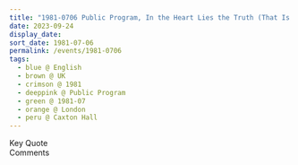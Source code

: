 ```yaml
---
title: "1981-0706 Public Program, In the Heart Lies the Truth (That Is the Spirit that Lies in Your Heart and The Manifestation of Your Own Spirit), Caxton Hall, 10 Caxton Street, Westminster, London, UK"
date: 2023-09-24
display_date: 
sort_date: 1981-07-06
permalink: /events/1981-0706
tags:
  - blue @ English
  - brown @ UK
  - crimson @ 1981
  - deeppink @ Public Program
  - green @ 1981-07
  - orange @ London
  - peru @ Caxton Hall
---
```


<wave-list>
  <list-title color="green" width="75">Key Quote</list-title>
  <list-item color="BlanchedAlmond"  width="200"></list-item>
  <list-item color="Lavender"></list-item>
  <list-item color="BlanchedAlmond"></list-item>
</wave-list>

<br>

<wave-list>
  <list-title color="green" width="75">Comments</list-title>
  <list-item color="BlanchedAlmond"  width="200"></list-item>
  <list-item color="Lavender"></list-item>
  <list-item color="BlanchedAlmond"></list-item>
</wave-list>